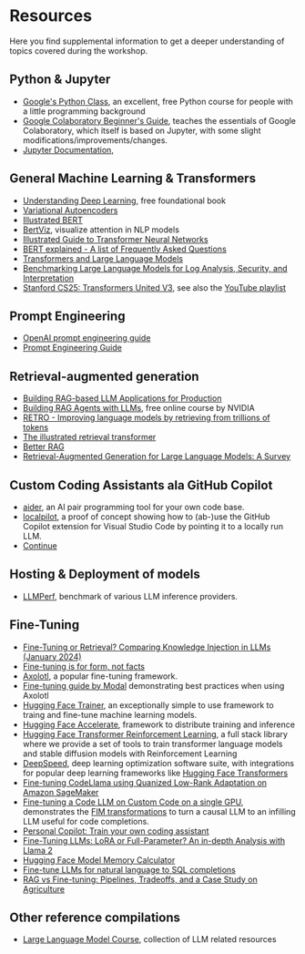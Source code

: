 # Resources

Here you find supplemental information to get a deeper understanding of topics covered during the workshop.

## Python & Jupyter

- [Google's Python Class](https://developers.google.com/edu/python), an excellent, free Python course for people with a little programming background
- [Google Colaboratory Beginner's Guide](https://reybahl.medium.com/beginners-guide-to-google-colaboratory-e13805a2a1c6), teaches the essentials of Google Colaboratory, which itself is based on Jupyter, with some slight modifications/improvements/changes.
- [Jupyter Documentation](https://docs.jupyter.org/en/latest/index.html),

## General Machine Learning & Transformers

- [Understanding Deep Learning](https://udlbook.github.io/udlbook/), free foundational book
- [Variational Autoencoders](https://youtu.be/9zKuYvjFFS8?si=7golMS_YgdwWRe4y)
- [Illustrated BERT](https://jalammar.github.io/illustrated-bert/)
- [BertViz](https://github.com/jessevig/bertviz), visualize attention in NLP models
- [Illustrated Guide to Transformer Neural Networks](https://www.youtube.com/watch?v=4Bdc55j80l8)
- [BERT explained - A list of Frequently Asked Questions](https://yashuseth.wordpress.com/2019/06/12/bert-explained-faqs-understand-bert-working/)
- [Transformers and Large Language Models](https://web.stanford.edu/~jurafsky/slp3/10.pdf)
- [Benchmarking Large Language Models for Log Analysis, Security, and Interpretation](https://arxiv.org/pdf/2311.14519v1.pdf)
- [Stanford CS25: Transformers United V3](https://web.stanford.edu/class/cs25/), see also the [YouTube playlist](https://www.youtube.com/playlist?list=PLoROMvodv4rNiJRchCzutFw5ItR_Z27CM)

## Prompt Engineering

- [OpenAI prompt engineering guide](https://platform.openai.com/docs/guides/prompt-engineering)
- [Prompt Engineering Guide](https://www.promptingguide.ai/)

## Retrieval-augmented generation

- [Building RAG-based LLM Applications for Production](https://www.anyscale.com/blog/a-comprehensive-guide-for-building-rag-based-llm-applications-part-1)
- [Building RAG Agents with LLMs](https://resources.nvidia.com/en-us-generative-ai-chatbot-workflow/building-rag-agents-with-llms-dli-course), free online course by NVIDIA
- [RETRO - Improving language models by retrieving from trillions of tokens](https://arxiv.org/abs/2112.04426)
- [The illustrated retrieval transformer](https://jalammar.github.io/illustrated-retrieval-transformer/)
- [Better RAG](https://huggingface.co/blog/hrishioa/retrieval-augmented-generation-1-basics)
- [Retrieval-Augmented Generation for Large Language Models: A Survey](https://arxiv.org/abs/2312.10997)

## Custom Coding Assistants ala GitHub Copilot

- [aider](https://aider.chat/), an AI pair programming tool for your own code base.
- [localpilot](https://github.com/danielgross/localpilot/tree/main), a proof of concept showing how to (ab-)use the GitHub Copilot extension for Visual Studio Code by pointing it to a locally run LLM.
- [Continue](https://github.com/continuedev/continue)

## Hosting & Deployment of models

- [LLMPerf](https://github.com/ray-project/llmperf-leaderboard?tab=readme-ov-file), benchmark of various LLM inference providers.

## Fine-Tuning

- [Fine-Tuning or Retrieval? Comparing Knowledge Injection in LLMs (January 2024)](https://arxiv.org/abs/2312.05934)
- [Fine-tuning is for form, not facts](https://www.anyscale.com/blog/fine-tuning-is-for-form-not-facts)
- [Axolotl](https://github.com/OpenAccess-AI-Collective/axolotl), a popular fine-tuning framework.
- [Fine-tuning guide by Modal](https://github.com/modal-labs/llm-finetuning) demonstrating best practices when using Axolotl
- [Hugging Face Trainer](https://huggingface.co/docs/transformers/main_classes/trainer), an exceptionally simple to use framework to traing and fine-tune machine learning models.
- [Hugging Face Accelerate](https://huggingface.co/docs/accelerate/en/index), framework to distribute training and inference
- [Hugging Face Transformer Reinforcement Learning](https://github.com/huggingface/trl), a full stack library where we provide a set of tools to train transformer language models and stable diffusion models with Reinforcement Learning
- [DeepSpeed](https://github.com/microsoft/DeepSpeed), deep learning optimization software suite, with integrations for popular deep learning frameworks like [Hugging Face Transformers](https://huggingface.co/docs/transformers/main/main_classes/deepspeed)
- [Fine-tuning CodeLlama using Quanized Low-Rank Adaptation on Amazon SageMaker](https://medium.com/@philippkai/natural-language-to-sql-fine-tuning-codellama-with-amazon-sagemaker-part-1-3e1eb0fd1b11)
- [Fine-tuning a Code LLM on Custom Code on a single GPU](https://huggingface.co/learn/cookbook/fine_tuning_code_llm_on_single_gpu), demonstrates the [FIM transformations](https://arxiv.org/pdf/2207.14255.pdf) to turn a causal LLM to an infilling LLM useful for code completions.
- [Personal Copilot: Train your own coding assistant](https://huggingface.co/blog/personal-copilot)
- [Fine-Tuning LLMs: LoRA or Full-Parameter? An in-depth Analysis with Llama 2](https://www.anyscale.com/blog/fine-tuning-llms-lora-or-full-parameter-an-in-depth-analysis-with-llama-2)
- [Hugging Face Model Memory Calculator](https://huggingface.co/spaces/hf-accelerate/model-memory-usage)
- [Fine-tune LLMs for natural language to SQL completions](https://www.philschmid.de/fine-tune-llms-in-2024-with-trl)
- [RAG vs Fine-tuning: Pipelines, Tradeoffs, and a Case Study on Agriculture](https://arxiv.org/abs/2401.08406)

## Other reference compilations

- [Large Language Model Course](https://github.com/mlabonne/llm-course), collection of LLM related resources
